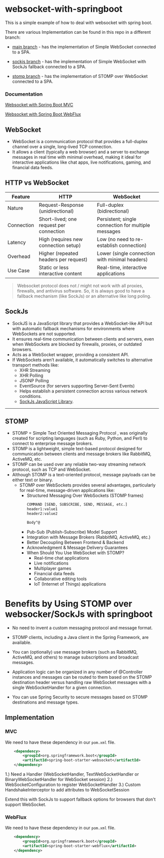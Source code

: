 
# websocket-with-springboot
This is a simple example of how to deal with websocket with spring boot.

There are various Implementation can be found in this repo in a different branch:
- [main branch](https://github.com/samitkumarpatel/websockets-with-springboot/tree/main) - has the implementation of Simple WebSocket connected to a SPA.

- [sockjs branch](https://github.com/samitkumarpatel/websockets-with-springboot/tree/sockjs) - has the implementation of Simple WebSocket with SockJs fallback connected to a SPA.

- [stomp branch](https://github.com/samitkumarpatel/websockets-with-springboot/tree/stomp) - has the implementation of STOMP over WebSocket connected to a SPA.



### Documentation
[Websocket with Spring Boot MVC](https://docs.spring.io/spring-framework/reference/web/websocket.html)

[Websocket with Spring Boot WebFlux](https://docs.spring.io/spring-framework/reference/web-reactive.html)

## WebSocket
- WebSocket is a communication protocol that provides a full-duplex channel over a single, long-lived TCP connection. 
- It allows a client (typically a web browser) and a server to exchange messages in real time with minimal overhead, making it ideal for interactive applications like chat apps, live notifications, gaming, and financial data feeds.

## HTTP vs WebSocket
| Feature| HTTP|WebSocket|
|--------|-----|---------|
|Nature	| Request-Response (unidirectional)  | 	Full-duplex (bidirectional)|
Connection	| Short-lived; one request per connection	| Persistent; single connection for multiple messages |
Latency| 	High (requires new connection setup)	| Low (no need to re-establish connection)           |
Overhead| 	Higher (repeated headers per request)	| Lower (single connection with minimal headers)     |
Use Case| 	Static or less interactive content	| Real-time, interactive applications                |

> Websocket protocol does not / might not work with all proxies, firewalls, and antivirus software. So, it is always good to have a fallback mechanism (like SockJs) or an alternative like long poling.

## SockJs
- SockJS is a JavaScript library that provides a WebSocket-like API but with automatic fallback mechanisms for environments where WebSockets are not supported. 
- It ensures real-time communication between clients and servers, even when WebSockets are blocked by firewalls, proxies, or outdated browsers.
- Acts as a WebSocket wrapper, providing a consistent API.
- If WebSockets aren’t available, it automatically switches to alternative transport methods like:
   - XHR Streaming
   - XHR Polling
   - JSONP Polling
   - EventSource (for servers supporting Server-Sent Events)
   - Helps establish a persistent connection across various network conditions.
   - [SockJs JavaScript Library](https://github.com/sockjs/sockjs-client).

----------------------------------------------------------------------------------------------------------------------------

## STOMP
- STOMP = Simple Text Oriented Messaging Protocol , was originally created for scripting languages (such as Ruby, Python, and Perl) to connect to enterprise message brokers.
- STOMP is a lightweight, simple text-based protocol designed for communication between clients and message brokers like RabbitMQ, ActiveMQ, etc.
- STOMP can be used over any reliable two-way streaming network protocol, such as TCP and WebSocket.
- Although STOMP is a text-oriented protocol, message payloads can be either text or binary.
  - STOMP over WebSockets provides several advantages, particularly for real-time, message-driven applications like:
    - Structured Messaging Over WebSockets (STOMP frames)
      ```sh
      COMMAND [SEND, SUBSCRIBE, SEND, MESSAGE, etc.]
      header1:value1
      header2:value2
    
      Body^@
      ```
    - Pub-Sub (Publish-Subscribe) Model Support
    - Integration with Message Brokers (RabbitMQ, ActiveMQ, etc.)
    - Better Decoupling Between Frontend & Backend
    - Acknowledgment & Message Delivery Guarantees
    - When Should You Use WebSocket with STOMP?
      - Real-time chat applications
      - Live notifications
      - Multiplayer games
      - Financial data feeds
      - Collaborative editing tools
      - IoT (Internet of Things) applications

# Benefits by Using STOMP over websocker/SockJs with springboot

- No need to invent a custom messaging protocol and message format.

- STOMP clients, including a Java client in the Spring Framework, are available.

- You can (optionally) use message brokers (such as RabbitMQ, ActiveMQ, and others) to manage subscriptions and broadcast messages.

- Application logic can be organized in any number of @Controller instances and messages can be routed to them based on the STOMP destination header versus handling raw WebSocket messages with a single WebSocketHandler for a given connection.

- You can use Spring Security to secure messages based on STOMP destinations and message types.


## Implementation

### MVC

We need to have these dependency in our `pom.xml` file.

```xml
    <dependency>
        <groupId>org.springframework.boot</groupId>
        <artifactId>spring-boot-starter-websocket</artifactId>
    </dependency>
```
1.) Need a Handler (WebSocketHandler, TextWebSocketHandler or BinaryWebSocketHandler for WebSocket session)
2.) WebSocketConfiguration to register WebSocketHandler
3.) Custom HandshakeInterceptor to add attributes to WebSocketSession

Extend this with SockJs to support fallback options for browsers that don't support WebSocket.

### WebFlux

We need to have these dependency in our `pom.xml` file.

```xml
    <dependency>
        <groupId>org.springframework.boot</groupId>
        <artifactId>spring-boot-starter-webflux</artifactId>
    </dependency>
```

